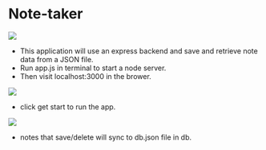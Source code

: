 # Note-taker

<img src="/public/assets/images/IMG_3971.GIF">


* This application will use an express backend and save and retrieve note data from a JSON file.
* Run app.js in terminal to start a node server.
* Then visit localhost:3000 in the brower.
<img src="/public/assets/images/loadingpage.png">

* click get start to run the app.

<img src="/public/assets/images/notetaker.png">

* notes that save/delete will sync to db.json file in db.
